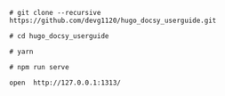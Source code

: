 ```
# git clone --recursive https://github.com/devg1120/hugo_docsy_userguide.git
```

```
# cd hugo_docsy_userguide
```

```
# yarn
```

```
# npm run serve
```


```
open  http://127.0.0.1:1313/
```
